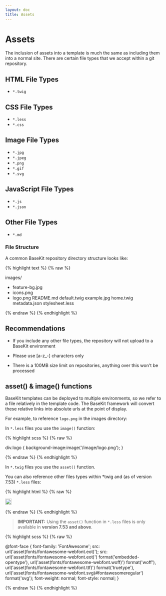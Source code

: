 ```yaml
---
layout: doc
title: Assets
---
```


# Assets

The inclusion of assets into a template is much the same as including them into a normal site. There are certain file types that we accept within a git repository.

## HTML File Types

- `*.twig`

## CSS File Types

- `*.less`
- `*.css`

## Image File Types

- `*.jpg`
- `*.jpeg`
- `*.png`
- `*.gif`
- `*.svg`

## JavaScript File Types

- `*.js`
- `*.json`

## Other File Types

- `*.md`

### File Structure

A common BaseKit repository directory structure looks like:

{% highlight text %}
{% raw %}

images/ 
  - feature-bg.jpg 
  - icons.png 
  - logo.png 
README.md 
default.twig 
example.jpg 
home.twig 
metadata.json 
stylesheet.less

{% endraw %}
{% endhighlight %}

## Recommendations

* If you include any other file types, the repository will not upload to a BaseKit environment

* Please use [a-z_-] characters only

* There is a 100MB size limit on repositories, anything over this won't be processed

## asset() & image() functions

BaseKit templates can be deployed to multiple environments, so we refer to a file relatively in the template code. The BaseKit framework will convert these relative links into absolute urls at the point of display.

For example, to reference `logo.png` in the images directory:

In `*.less` files you use the `image()` function:

{% highlight scss %}
{% raw %}

  div.logo { background-image:image('/image/logo.png'); }

{% endraw %}
{% endhighlight %}

In `*.twig` files you use the `asset()` function.

You can also reference other files types within *twig and (as of version 7.53) `*.less` files:

{% highlight html %}
{% raw %}

<!-- Image asset -->
<img src="{{asset('images/icons/logo-icon.jpg')}}" width="20" height="20" />

<!-- CSS asset -->
<link href="{{asset('less/buttons.css')}}" rel="stylesheet" />

<!-- JavaScript asset -->
<script src="{{asset('js/scripts.js')}}" type="text/javascript"></script>

{% endraw %}
{% endhighlight %}

> **IMPORTANT:** Using the `asset()` function in `*.less` files is only available in **version 7.53 and above**.

{% highlight scss %}
{% raw %}

@font-face {
  font-family: 'FontAwesome';
  src: url('asset(fonts/fontawesome-webfont.eot)');
  src: url('asset(fonts/fontawesome-webfont.eot)') format('embedded-opentype'),
    url('asset(fonts/fontawesome-webfont.woff)') format('woff'),
    url('asset(fonts/fontawesome-webfont.ttf)') format('truetype'),
    url('asset(fonts/fontawesome-webfont.svg)#fontawesomeregular') format('svg');
  font-weight: normal;
  font-style: normal;
}

{% endraw %}
{% endhighlight %}
